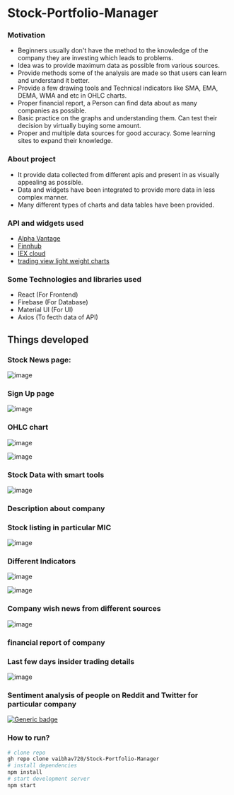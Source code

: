 # Stock-Portfolio-Manager


### Motivation


- Beginners usually don't have the method to the knowledge of the company they are investing which leads to problems.
- Idea was to provide maximum data as possible from various sources. 
- Provide methods some of the analysis are made so that users can learn and understand it better. 
- Provide a few drawing tools and Technical indicators like SMA, EMA, DEMA, WMA and etc in OHLC charts.
- Proper financial report, a Person can find data about as many companies as possible. 
- Basic practice on the graphs and understanding them. Can test their decision by virtually buying some amount.
- Proper and multiple data sources for good accuracy. Some learning sites to expand their knowledge.



### About project

- It provide data collected from different apis and present in as visually appealing as possible.
- Data and widgets have been integrated to provide more data in less complex manner.
- Many different types of charts and data tables have been provided.


### API and widgets  used

- [Alpha Vantage](https://www.alphavantage.co/documentation/)
- [Finnhub](https://finnhub.io/docs/api/websocket-trades)
- [IEX cloud](https://iexcloud.io/docs/api/)
- [trading view light weight charts](https://www.tradingview.com/)


### Some Technologies and libraries used

- React (For Frontend)
- Firebase (For Database)
- Material UI (For UI)
- Axios (To fecth data of API)

## Things developed

### Stock News page:

![image](https://user-images.githubusercontent.com/56918464/163449582-727cf43f-683f-421b-b9cc-f0f930030949.png)

### Sign Up page

![image](https://user-images.githubusercontent.com/56918464/163450012-2f6d8f10-d5cc-419e-a6bb-4e08cda8cad3.png)

### OHLC chart

![image](https://user-images.githubusercontent.com/56918464/163514241-c19a101f-36e4-46c0-966f-38b53bc7ea6b.png)

![image](https://user-images.githubusercontent.com/56918464/163534876-3cbb40aa-1bff-451e-b303-62b597a04763.png)


### Stock Data with smart tools
![image](https://user-images.githubusercontent.com/56918464/163532959-0a7fa9b5-2ee7-4811-a7d5-b0a6a64837c2.png)

### Description about company

### Stock listing in particular MIC
![image](https://user-images.githubusercontent.com/56918464/163714112-843453ce-96fb-4aec-9289-5337a8cee6c0.png)


### Different Indicators
![image](https://user-images.githubusercontent.com/56918464/163514301-d4dbcc2b-771b-4748-b1c6-c71026c215c3.png)

![image](https://user-images.githubusercontent.com/56918464/163514340-2141b50e-007d-4e97-b8ea-bf3bf14625aa.png)


### Company wish news from different sources

![image](https://user-images.githubusercontent.com/56918464/163514415-8a88b7f3-dc90-4339-acc1-18a0d32878e8.png)


### financial report of company

### Last few days insider trading details
![image](https://user-images.githubusercontent.com/56918464/163514483-252e2bdf-91cf-4ac5-9484-af648e59e39d.png)


### Sentiment analysis of people on Reddit and Twitter for particular company

[![Generic badge](https://img.shields.io/badge/LinkedIn-Connect-blue.svg?style=for-the-badge&logo=linkedin&logoColor=white)](https://www.linkedin.com/in/vaibhav-parikh-9b13b61a3/)


### How to run?

``` bash
# clone repo
gh repo clone vaibhav720/Stock-Portfolio-Manager
# install dependencies
npm install
# start development server
npm start
```

